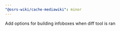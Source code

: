 ```yaml
---
"@osrs-wiki/cache-mediawiki": minor
---
```


Add options for building infoboxes when diff tool is ran

